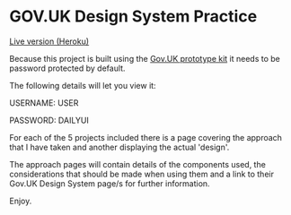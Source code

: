 # GOV.UK Design System Practice

[Live version (Heroku)](https://https://gds-daily-ui.herokuapp.com/)

Because this project is built using the [Gov.UK prototype kit](https://govuk-prototype-kit.herokuapp.com/) it needs to be password protected by default.

The following details will let you view it:

USERNAME: USER

PASSWORD: DAILYUI

For each of the 5 projects included there is a page covering the approach that I have taken and another displaying the actual 'design'.

The approach pages will contain details of the components used, the considerations that should be made when using them and a link to their Gov.UK Design System page/s for further information.

Enjoy.
